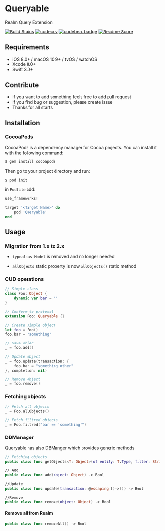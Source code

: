 # Queryable
Realm Query Extension

[![Build Status](https://travis-ci.org/quver/Queryable.svg?branch=master)](https://travis-ci.org/quver/Queryable)
[![codecov](https://codecov.io/gh/quver/Queryable/branch/master/graph/badge.svg)](https://codecov.io/gh/quver/Queryable)
[![codebeat badge](https://codebeat.co/badges/b3ce6404-16e5-448e-9445-eaa20ab51461)](https://codebeat.co/projects/github-com-quver-queryable)
[![Readme Score](http://readme-score-api.herokuapp.com/score.svg?url=https://github.com/quver/queryable)](http://clayallsopp.github.io/readme-score?url=https://github.com/quver/queryable)

## Requirements

* iOS 8.0+ / macOS 10.9+ / tvOS / watchOS
* Xcode 8.0+
* Swift 3.0+

## Contribute

* If you want to add something feels free to add pull request
* If you find bug or suggestion, please create issue
* Thanks for all starts

## Installation

### CocoaPods

CocoaPods is a dependency manager for Cocoa projects. You can install it with the following command:

```bash
$ gem install cocoapods
```

Then go to your project directory and run:

```bash
$ pod init
```

in `Podfile` add:

```ruby
use_frameworks!

target '<Target Name>' do
    pod 'Queryable'
end
```

## Usage

### Migration from 1.x to 2.x
* `typealias Model` is removed and no longer needed

* `allObjects` static property is now `allObjects()` static method

### CUD operations

```swift
// Simple class
class Foo: Object {
	dynamic var bar = ""
}

// Conform to protocol
extension Foo: Queryable {}

// Create simple object
let foo = Foo()
foo.bar = "something"

// Save objec
_ = foo.add()

// Update object
_ = foo.update(transaction: {
    foo.bar = "something other"
}, completion: nil)

// Remove object
_ = foo.remove()
```

### Fetching objects

```swift
// Fetch all objects
_ = Foo.allObjects()

// Fetch filtred objects
_ = Foo.filtred("bar == 'something'")
```

### DBManager

Queryable has also DBManger which provides generic methods

```swift
// Fetching objects
public class func getObjects<T: Object>(of entity: T.Type, filter: String? = nil) -> [T]

// Add
public class func add(object: Object) -> Bool

//Update
public class func update(transaction: @escaping ()->()) -> Bool

//Remove
public class func remove(object: Object) -> Bool
```

#### Remove all from Realm

```swift
public class func removeAll() -> Bool
```
